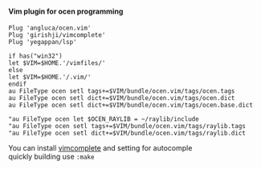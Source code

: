 #### Vim plugin for ocen programming
```vim
Plug 'angluca/ocen.vim'
Plug 'girishji/vimcomplete'
Plug 'yegappan/lsp'

if has("win32")
let $VIM=$HOME.'/vimfiles/'
else
let $VIM=$HOME.'/.vim/'
endif
au FileType ocen setl tags+=$VIM/bundle/ocen.vim/tags/ocen.tags
au FileType ocen setl dict+=$VIM/bundle/ocen.vim/tags/ocen.dict
au FileType ocen setl dict+=$VIM/bundle/ocen.vim/tags/ocen.base.dict

"au FileType ocen let $OCEN_RAYLIB = ~/raylib/include
"au FileType ocen setl tags+=$VIM/bundle/ocen.vim/tags/raylib.tags
"au FileType ocen setl dict+=$VIM/bundle/ocen.vim/tags/raylib.dict
```
You can install [vimcomplete](https://github.com/girishji/vimcomplete) and setting for autocomple  
quickly building use ```:make```


